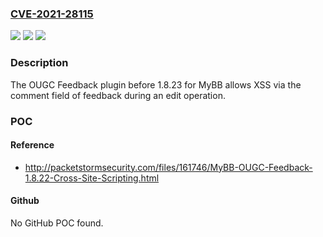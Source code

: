 ### [CVE-2021-28115](https://cve.mitre.org/cgi-bin/cvename.cgi?name=CVE-2021-28115)
![](https://img.shields.io/static/v1?label=Product&message=n%2Fa&color=blue)
![](https://img.shields.io/static/v1?label=Version&message=n%2Fa&color=blue)
![](https://img.shields.io/static/v1?label=Vulnerability&message=n%2Fa&color=brighgreen)

### Description

The OUGC Feedback plugin before 1.8.23 for MyBB allows XSS via the comment field of feedback during an edit operation.

### POC

#### Reference
- http://packetstormsecurity.com/files/161746/MyBB-OUGC-Feedback-1.8.22-Cross-Site-Scripting.html

#### Github
No GitHub POC found.


